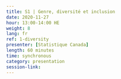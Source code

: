 ```yaml
---
title: S1 | Genre, diversité et inclusion
date: 2020-11-27
hour: 13:00-14:00 HE
weight: 8
lang: fr
ref: 1-diversity
presenter: [Statistique Canada]
length: 60 minutes
time: synchronous
category: presentation
session-link:
---
```

